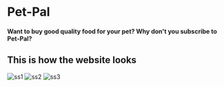 # Pet-Pal 

#### Want to buy good quality food for your pet? Why don't you subscribe to Pet-Pal?

## This is how the website looks
![ss1](https://github.com/user-attachments/assets/7102a713-9aaf-4934-8e81-ff3c968eb4ff)
![ss2](https://github.com/user-attachments/assets/b7acc7b0-79d5-429a-a42e-93a18f3abedf)
![ss3](https://github.com/user-attachments/assets/92c7c218-d3b6-4579-814c-84186441b13e)
